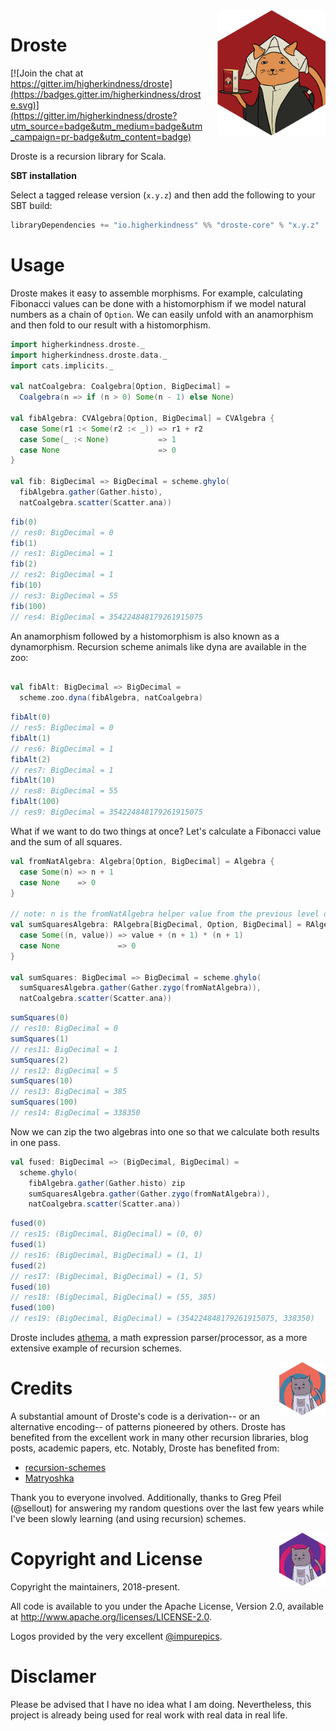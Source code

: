 <img align="right" src="logos/droste_cocoa.png" height="200px" style="padding-left: 20px"/>

# Droste

[![Join the chat at https://gitter.im/higherkindness/droste](https://badges.gitter.im/higherkindness/droste.svg)](https://gitter.im/higherkindness/droste?utm_source=badge&utm_medium=badge&utm_campaign=pr-badge&utm_content=badge)

Droste is a recursion library for Scala.

**SBT installation**

Select a tagged release version (`x.y.z`) and then add the following
to your SBT build:

```scala
libraryDependencies += "io.higherkindness" %% "droste-core" % "x.y.z"
```

# Usage

Droste makes it easy to assemble morphisms. For example, calculating
Fibonacci values can be done with a histomorphism if we model natural
numbers as a chain of `Option`. We can easily unfold with an
anamorphism and then fold to our result with a histomorphism.

```scala
import higherkindness.droste._
import higherkindness.droste.data._
import cats.implicits._

val natCoalgebra: Coalgebra[Option, BigDecimal] =
  Coalgebra(n => if (n > 0) Some(n - 1) else None)

val fibAlgebra: CVAlgebra[Option, BigDecimal] = CVAlgebra {
  case Some(r1 :< Some(r2 :< _)) => r1 + r2
  case Some(_ :< None)           => 1
  case None                      => 0
}

val fib: BigDecimal => BigDecimal = scheme.ghylo(
  fibAlgebra.gather(Gather.histo),
  natCoalgebra.scatter(Scatter.ana))
```

```scala
fib(0)
// res0: BigDecimal = 0
fib(1)
// res1: BigDecimal = 1
fib(2)
// res2: BigDecimal = 1
fib(10)
// res3: BigDecimal = 55
fib(100)
// res4: BigDecimal = 354224848179261915075
```

An anamorphism followed by a histomorphism is also known as a
dynamorphism. Recursion scheme animals like dyna are available
in the zoo:

```scala

val fibAlt: BigDecimal => BigDecimal =
  scheme.zoo.dyna(fibAlgebra, natCoalgebra)
```

```scala
fibAlt(0)
// res5: BigDecimal = 0
fibAlt(1)
// res6: BigDecimal = 1
fibAlt(2)
// res7: BigDecimal = 1
fibAlt(10)
// res8: BigDecimal = 55
fibAlt(100)
// res9: BigDecimal = 354224848179261915075
```

What if we want to do two things at once? Let's calculate a
Fibonacci value and the sum of all squares.

```scala
val fromNatAlgebra: Algebra[Option, BigDecimal] = Algebra {
  case Some(n) => n + 1
  case None    => 0
}

// note: n is the fromNatAlgebra helper value from the previous level of recursion
val sumSquaresAlgebra: RAlgebra[BigDecimal, Option, BigDecimal] = RAlgebra {
  case Some((n, value)) => value + (n + 1) * (n + 1)
  case None             => 0
}

val sumSquares: BigDecimal => BigDecimal = scheme.ghylo(
  sumSquaresAlgebra.gather(Gather.zygo(fromNatAlgebra)),
  natCoalgebra.scatter(Scatter.ana))
```

```scala
sumSquares(0)
// res10: BigDecimal = 0
sumSquares(1)
// res11: BigDecimal = 1
sumSquares(2)
// res12: BigDecimal = 5
sumSquares(10)
// res13: BigDecimal = 385
sumSquares(100)
// res14: BigDecimal = 338350
```

Now we can zip the two algebras into one so that we calculate
both results in one pass.

```scala
val fused: BigDecimal => (BigDecimal, BigDecimal) =
  scheme.ghylo(
    fibAlgebra.gather(Gather.histo) zip
    sumSquaresAlgebra.gather(Gather.zygo(fromNatAlgebra)),
    natCoalgebra.scatter(Scatter.ana))
```

```scala
fused(0)
// res15: (BigDecimal, BigDecimal) = (0, 0)
fused(1)
// res16: (BigDecimal, BigDecimal) = (1, 1)
fused(2)
// res17: (BigDecimal, BigDecimal) = (1, 5)
fused(10)
// res18: (BigDecimal, BigDecimal) = (55, 385)
fused(100)
// res19: (BigDecimal, BigDecimal) = (354224848179261915075, 338350)
```

Droste includes [athema](athema), a math expression parser/processor,
as a more extensive example of recursion schemes.

<img align="right" src="logos/droste_psychedelic_1.png" height="85px" style="padding-left: 5px"/>

# Credits

A substantial amount of Droste's code is a derivation-- or an
alternative encoding-- of patterns pioneered by others. Droste has
benefited from the excellent work in many other recursion libraries,
blog posts, academic papers, etc. Notably, Droste has benefited from:

- [recursion-schemes](https://github.com/ekmett/recursion-schemes)
- [Matryoshka](https://github.com/slamdata/matryoshka)

Thank you to everyone involved. Additionally, thanks to Greg Pfeil
(@sellout) for answering my random questions over the last few years
while I've been slowly learning (and using recursion) schemes.

<img align="right" src="logos/droste_psychedelic_2.png" height="85px" style="padding-left: 5px"/>

# Copyright and License

Copyright the maintainers, 2018-present.

All code is available to you under the Apache License, Version 2.0,
available at http://www.apache.org/licenses/LICENSE-2.0.

Logos provided by the very excellent [@impurepics](https://twitter.com/impurepics).

# Disclamer

Please be advised that I have no idea what I am doing.
Nevertheless, this project is already being used for real
work with real data in real life.

